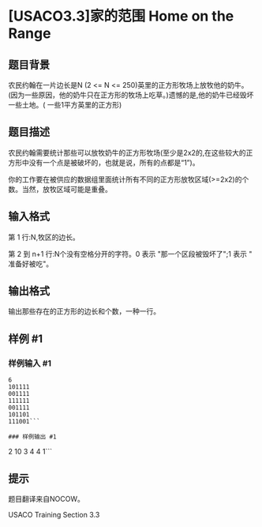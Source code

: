 # [USACO3.3]家的范围 Home on the Range

## 题目背景

农民约翰在一片边长是N (2 <= N <= 250)英里的正方形牧场上放牧他的奶牛。(因为一些原因，他的奶牛只在正方形的牧场上吃草。)遗憾的是,他的奶牛已经毁坏一些土地。( 一些1平方英里的正方形)


## 题目描述

农民约翰需要统计那些可以放牧奶牛的正方形牧场(至少是2x2的,在这些较大的正方形中没有一个点是被破坏的，也就是说，所有的点都是“1”)。

你的工作要在被供应的数据组里面统计所有不同的正方形放牧区域(>=2x2)的个数。当然，放牧区域可能是重叠。


## 输入格式

第 1 行:N,牧区的边长。

第 2 到 n+1 行:N个没有空格分开的字符。0 表示 "那一个区段被毁坏了";1 表示 " 准备好被吃"。


## 输出格式

输出那些存在的正方形的边长和个数，一种一行。


## 样例 #1

### 样例输入 #1
```
6
101111
001111
111111
001111
101101
111001```

### 样例输出 #1

```
2 10
3 4
4 1```

## 提示

题目翻译来自NOCOW。

USACO Training Section 3.3

